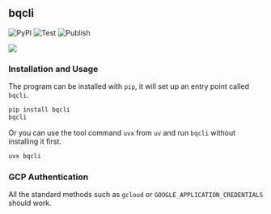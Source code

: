 ## bqcli

![PyPI](https://badge.fury.io/py/bqcli.svg)
![Test](https://github.com/jancervenka/bqcli/actions/workflows/test.yml/badge.svg)
![Publish](https://github.com/jancervenka/bqcli/actions/workflows/publish.yml/badge.svg)

<img src=".assets/bqcli.png" align="center" />

### Installation and Usage

The program can be installed with `pip`, it will set up an entry point called `bqcli`.

```bash
pip install bqcli
bqcli
```

Or you can use the tool command `uvx` from `uv` and run `bqcli` without installing it first.

```bash
uvx bqcli
```

### GCP Authentication

All the standard methods such as `gcloud` or `GOOGLE_APPLICATION_CREDENTIALS` should work.
